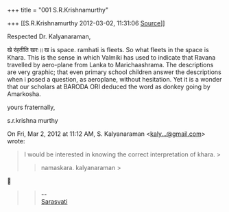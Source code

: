 +++
title = "001 S.R.Krishnamurthy"

+++
[[S.R.Krishnamurthy	2012-03-02, 11:31:06 [Source](https://groups.google.com/g/bvparishat/c/rtSpSwkRfaE)]]



  
Respected Dr. Kalyanaraman,



खे रंहतीति खरः॥ ख is space. ramhati is fleets. So what fleets in the space is Khara. This is the sense in which Valmiki has used to indicate that Ravana travelled by aero-plane from Lanka to Marichaashrama. The descriptions are very graphic; that even primary school children answer the descriptions when i posed a question, as aeroplane, without hesitation. Yet it is a wonder that our scholars at BARODA ORI deduced the word as donkey going by Amarkosha.

yours fraternally,

s.r.krishna murthy





  


On Fri, Mar 2, 2012 at 11:12 AM, S. Kalyanaraman \<[kaly...@gmail.com]()\> wrote:  

> I would be interested in knowing the correct interpretation of khara. >
> 
> >   
> > 
> > 
> > namaskara. kalyanaraman >
> 



> 
> > --  
> [Sarasvati](http://sites.google.com/site/kalyan97)  
> > 

  

